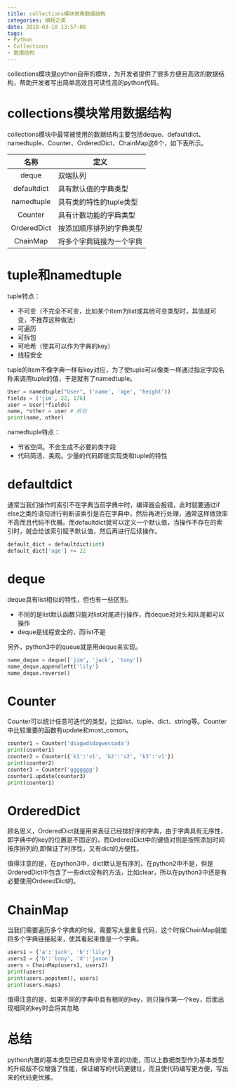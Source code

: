 ```yaml
---
title: collections模块常用数据结构
categories: 编程之美
date: 2018-03-10 13:57:08
tags:
- Python
- Collections
- 数据结构
---
```

collections模块是python自带的模块，为开发者提供了很多方便且高效的数据结构，帮助开发者写出简单高效且可读性高的python代码。

# collections模块常用数据结构

collections模块中最常被使用的数据结构主要包括deque、defaultdict、namedtuple、Counter、OrderedDict、ChainMap这6个，如下表所示。

| 名称 | 定义 |
|:------:|------|
|deque|双端队列|
|defaultdict|具有默认值的字典类型|
|namedtuple|具有类的特性的tuple类型|
|Counter|具有计数功能的字典类型|
|OrderedDict|按添加顺序排列的字典类型|
|ChainMap|将多个字典链接为一个字典|

# tuple和namedtuple

tuple特点：
- 不可变（不完全不可变，比如某个item为list或其他可变类型时，其值就可变，不推荐这种做法）
- 可遍历
- 可拆包
- 可哈希（使其可以作为字典的key）
- 线程安全

tuple的item不像字典一样有key对应，为了使tuple可以像类一样通过指定字段名称来调用tuple的值，于是就有了namedtuple。

```python
User = namedtuple("User", ('name', 'age', 'height'))
fields = ('jim', 22, 176)
user = User(*fields)
name, *other = user # 拆包
print(name, other)
```

namedtuple特点：
- 节省空间。不会生成不必要的类字段
- 代码简洁、美观。少量的代码即能实现类和tuple的特性

# defaultdict

通常当我们操作的索引不在字典当前字典中时，编译器会报错，此时就要通过if else之类的语句进行判断该索引是否在字典中，然后再进行处理，通常这样做效率不高而且代码不优雅。而defaultdict就可以定义一个默认值，当操作不存在的索引时，就会给该索引赋予默认值，然后再进行后续操作。

```python
default_dict = defaultdict(int)
default_dict['age'] += 22
```

# deque
deque具有list相似的特性，但也有一些区别。
- 不同的是list默认函数只能对list对尾进行操作，而deque对对头和队尾都可以操作
- deque是线程安全的，而list不是

另外，python3中的queue就是用deque来实现。

```python
name_deque = deque(['jim', 'jack', 'tony'])
name_deque.appendleft('lily')
name_deque.reverse()
```

# Counter
Counter可以统计任意可迭代的类型，比如list、tuple、dict、string等。Counter中比较重要的函数有update和most_comon。

```python
counter1 = Counter('dsagwdsdagwecsada')
print(counter1)
counter2 = Counter({'k1':'v1', 'k2':'v2', 'k3':'v1'})
print(counter2)
counter3 = Counter('ggggggg')
counter1.update(counter3)
print(counter1)
```

# OrderedDict
顾名思义，OrderedDict就是用来表征已经排好序的字典，由于字典具有无序性，即字典中的key的位置是不固定的，而OrderedDict中的键值对则是按照添加时间按序排列的,即保证了时序性，又有dict的方便性。

值得注意的是，在python3中，dict默认是有序的，在python2中不是，但是OrderedDict中包含了一些dict没有的方法，比如clear，所以在python3中还是有必要使用OrderedDict的。

# ChainMap
当我们需要遍历多个字典的时候，需要写大量重复代码，这个时候ChainMap就能将多个字典链接起来，使其看起来像是一个字典。

```python
users1 = {'a':'jack', 'b':'lily'}
users2 = {'b':'tony', 'd':'jason'}
users = ChainMap(users1, users2)
print(users)
print(users.popitem(), users)
print(users.maps)
```

值得注意的是，如果不同的字典中具有相同的key，则只操作第一个key，后面出现相同的key时会将其忽略

# 总结

python内置的基本类型已经具有非常丰富的功能，而以上数据类型作为基本类型的升级版不仅增强了性能，保证编写的代码更健壮，而且使代码编写更方便，写出来的代码更优雅。